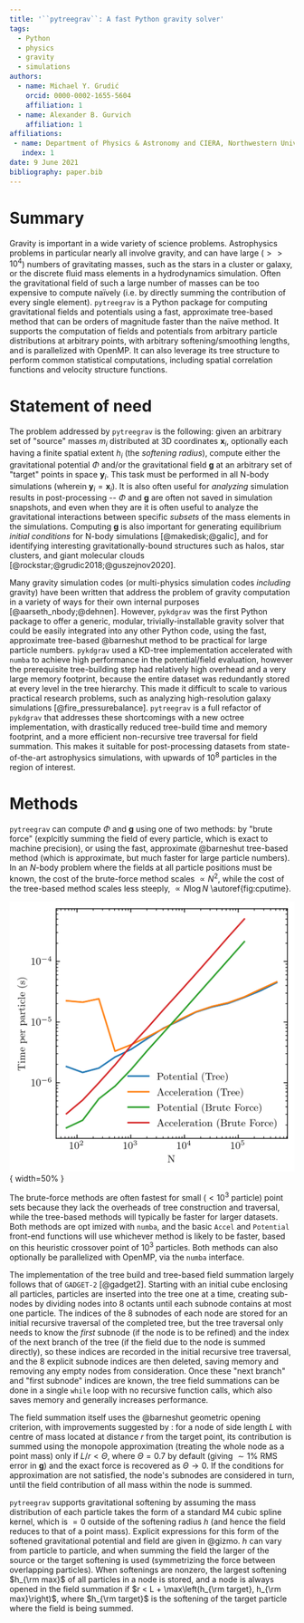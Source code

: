 ```yaml
---
title: '``pytreegrav``: A fast Python gravity solver'
tags:
  - Python
  - physics
  - gravity
  - simulations
authors:
  - name: Michael Y. Grudić
    orcid: 0000-0002-1655-5604
    affiliation: 1
  - name: Alexander B. Gurvich
    affiliation: 1
affiliations:
 - name: Department of Physics & Astronomy and CIERA, Northwestern University, 1800 Sherman Ave, Evanston, IL 60201, USA
   index: 1
date: 9 June 2021
bibliography: paper.bib
---
```


# Summary

Gravity is important in a wide variety of science problems. Astrophysics problems in particular nearly all involve gravity, and can have large ($>>10^4$) numbers of gravitating masses, such as the stars in a cluster or galaxy, or the discrete fluid mass elements in a hydrodynamics simulation. Often the gravitational field of such a large number of masses can be too expensive to compute naïvely (i.e. by directly summing the contribution of every single element).
``pytreegrav`` is a Python package for computing gravitational fields and potentials using a fast, approximate tree-based method that can be orders of magnitude faster than the naïve method. It supports the computation of fields and potentials from arbitrary particle distributions at arbitrary points, with arbitrary softening/smoothing lengths, and is parallelized with OpenMP. It can also leverage its tree structure to perform common statistical computations, including spatial correlation functions and velocity structure functions.

# Statement of need

The problem addressed by ``pytreegrav`` is the following: given an arbitrary set of "source" masses $m_i$ distributed at 3D coordinates $\mathbf{x}_i$, optionally each having a finite spatial extent $h_i$ (the _softening radius_), compute either the gravitational potential $\Phi$ and/or the gravitational field $\mathbf{g}$ at an arbitrary set of "target" points in space $\mathbf{y}_i$. This task must be performed in all N-body simulations (wherein $\mathbf{y}_i=\mathbf{x}_i$). It is also often useful for _analyzing_ simulation results in post-processing -- $\Phi$ and $\mathbf{g}$ are often not saved in simulation snapshots, and even when they are it is often useful to analyze the gravitational interactions between specific _subsets_ of the mass elements in the simulations. Computing $\mathbf{g}$ is also important for generating equilibrium _initial conditions_ for N-body simulations [@makedisk;@galic], and for identifying interesting gravitationally-bound structures such as halos, star clusters, and giant molecular clouds [@rockstar;@grudic2018;@guszejnov2020].

Many gravity simulation codes (or multi-physics simulation codes _including_ gravity) have been written that address the problem of gravity computation in a variety of ways for their own internal purposes [@aarseth_nbody;@dehnen]. However, ``pykdgrav`` was the first Python package to offer a generic, modular, trivially-installable gravity solver that could be easily integrated into any other Python code, using the fast, approximate tree-based @barneshut method to be practical for large particle numbers. ``pykdgrav`` used a KD-tree implementation accelerated with ``numba`` to achieve high performance in the potential/field evaluation, however the prerequisite tree-building step had relatively high overhead and a very large memory footprint, because the entire dataset was redundantly stored at every level in the tree hierarchy. This made it difficult to scale to various practical research problems, such as analyzing high-resolution galaxy simulations [@fire_pressurebalance]. ``pytreegrav`` is a full refactor of ``pykdgrav`` that addresses these shortcomings with a new octree implementation, with drastically reduced tree-build time and memory footprint, and a more efficient non-recursive tree traversal for field summation. This makes it suitable for post-processing datasets from state-of-the-art astrophysics simulations, with upwards of $10^8$ particles in the region of interest. 

# Methods

``pytreegrav`` can compute $\Phi$ and $\mathbf{g}$ using one of two methods: by "brute force" (explcitly summing the field of every particle, which is exact to machine precision), or using the fast, approximate @barneshut tree-based method (which is approximate, but much faster for large particle numbers). In an $N$-body problem where the fields at all particle positions must be known, the cost of the brute-force method scales $\propto N^2$, while the cost of the tree-based method scales less steeply, $\propto N \log N$ \autoref{fig:cputime}.

![Wall-clock time per particle running ``pytreegrav`` on a sample of $N$ particles from a @plummer distribution for various $N$, on a single core of an Intel i9 9900K workstation.\label{fig:cputime}](CPU_Time.png){ width=50% }

The brute-force methods are often fastest for small ($<10^3$ particle) point sets because they lack the overheads of tree construction and traversal, while the tree-based methods will typically be faster for larger datasets. Both methods are opt imized with ``numba``, and the basic ``Accel`` and ``Potential`` front-end functions will use whichever method is likely to be faster, based on this heuristic crossover point of $10^3$ particles. Both methods can also optionally be parallelized with OpenMP, via the ``numba`` interface.

The implementation of the tree build and tree-based field summation largely follows that of ``GADGET-2`` [@gadget2]. Starting with an initial cube enclosing all particles, particles are inserted into the tree one at a time, creating sub-nodes by dividing nodes into 8 octants until each subnode contains at most one particle. The indices of the 8 subnodes of each node are stored for an initial recursive traversal of the completed tree, but the tree traversal only needs to know the _first_ subnode (if the node is to be refined) and the index of the next branch of the tree (if the field due to the node is summed directly), so these indices are recorded in the initial recursive tree traversal, and the 8 explicit subnode indices are then deleted, saving memory and removing any empty nodes from consideration. Once these "next branch" and "first subnode" indices are known, the tree field summations can be done in a single ``while`` loop with no recursive function calls, which also saves memory and generally increases performance.

The field summation itself uses the @barneshut geometric opening criterion, with improvements suggested by : for a node of side length $L$ with centre of mass located at distance $r$ from the target point, its contribution is summed using the monopole approximation (treating the whole node as a point mass) only if $L/r < \Theta$, where $\Theta=0.7$ by default (giving $\sim 1\%$ RMS error in $\mathbf{g}$) and the exact force is recovered as $\Theta \rightarrow 0$. If the conditions for approximation are not satisfied, the node's subnodes are considered in turn, until the field contribution of all mass within the node is summed.

``pytreegrav`` supports gravitational softening by assuming the mass distribution of each particle takes the form of a standard M4 cubic spline kernel, which is $=0$ outside of the softening radius $h$ (and hence the field reduces to that of a point mass). Explicit expressions for this form of the softened gravitational potential and field are given in @gizmo. $h$ can vary from particle to particle, and when summing the field the larger of the source or the target softening is used (symmetrizing the force between overlapping particles). When softenings are nonzero, the largest softening $h_{\rm max}$ of all particles in a node is stored, and a node is always opened in the field summation if $r < L + \max\left(h_{\rm target}, h_{\rm max}\right)$, where $h_{\rm target}$ is the softening of the target particle where the field is being summed.
